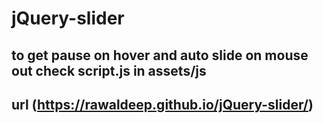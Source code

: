 # jQuery-slider

## to get pause on hover and auto slide on mouse out check script.js in assets/js

## url (https://rawaldeep.github.io/jQuery-slider/)